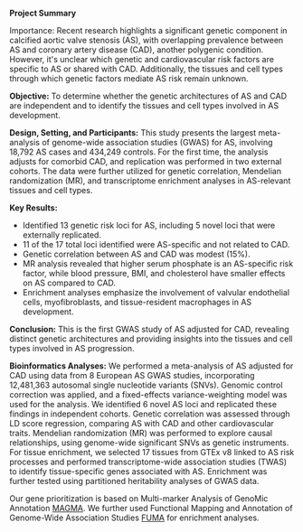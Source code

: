 **Project Summary**

Importance:
Recent research highlights a significant genetic component in calcified aortic valve stenosis (AS), with overlapping prevalence between AS and coronary artery disease (CAD), another polygenic condition. However, it's unclear which genetic and cardiovascular risk factors are specific to AS or shared with CAD. Additionally, the tissues and cell types through which genetic factors mediate AS risk remain unknown.

**Objective:**
To determine whether the genetic architectures of AS and CAD are independent and to identify the tissues and cell types involved in AS development.

**Design, Setting, and Participants:**
This study presents the largest meta-analysis of genome-wide association studies (GWAS) for AS, involving 18,792 AS cases and 434,249 controls. For the first time, the analysis adjusts for comorbid CAD, and replication was performed in two external cohorts. The data were further utilized for genetic correlation, Mendelian randomization (MR), and transcriptome enrichment analyses in AS-relevant tissues and cell types.

**Key Results:**
- Identified 13 genetic risk loci for AS, including 5 novel loci that were externally replicated.
- 11 of the 17 total loci identified were AS-specific and not related to CAD.
- Genetic correlation between AS and CAD was modest (15%).
- MR analysis revealed that higher serum phosphate is an AS-specific risk factor, while blood pressure, BMI, and cholesterol have smaller effects on AS compared to CAD.
- Enrichment analyses emphasize the involvement of valvular endothelial cells, myofibroblasts, and tissue-resident macrophages in AS development.

**Conclusion:**
This is the first GWAS study of AS adjusted for CAD, revealing distinct genetic architectures and providing insights into the tissues and cell types involved in AS progression.

**Bioinformatics Analyses:**
We performed a meta-analysis of AS adjusted for CAD using data from 8 European AS GWAS studies, incorporating 12,481,363 autosomal single nucleotide variants (SNVs). 
Genomic control correction was applied, and a fixed-effects variance-weighting model was used for the analysis. We identified 6 novel AS loci and replicated these findings in independent cohorts. 
Genetic correlation was assessed through LD score regression, comparing AS with CAD and other cardiovascular traits. Mendelian randomization (MR) was performed to explore causal relationships, using genome-wide significant SNVs as genetic instruments.
For tissue enrichment, we selected 17 tissues from GTEx v8 linked to AS risk processes and performed transcriptome-wide association studies (TWAS) to identify tissue-specific genes associated with AS. 
Enrichment was further tested using partitioned heritability analyses of GWAS data.

Our gene prioritization is based on Multi-marker Analysis of GenoMic Annotation [MAGMA](https://journals.plos.org/ploscompbiol/article?id=10.1371%2Fjournal.pcbi.1004219).
We further used Functional Mapping and Annotation of Genome-Wide Association Studies [FUMA](https://fuma.ctglab.nl) for enrichment analyses.
